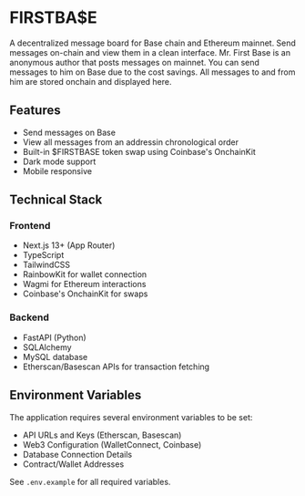 # FIRSTBA$E

A decentralized message board for Base chain and Ethereum mainnet. Send messages on-chain and view them in a clean interface. Mr. First Base is an anonymous author that posts messages on mainnet. You can send messages to him on Base due to the cost savings. All messages to and from him are stored onchain and displayed here.

## Features

- Send messages on Base
- View all messages from an addressin chronological order
- Built-in $FIRSTBASE token swap using Coinbase's OnchainKit
- Dark mode support
- Mobile responsive

## Technical Stack

### Frontend
- Next.js 13+ (App Router)
- TypeScript
- TailwindCSS
- RainbowKit for wallet connection
- Wagmi for Ethereum interactions
- Coinbase's OnchainKit for swaps

### Backend
- FastAPI (Python)
- SQLAlchemy
- MySQL database
- Etherscan/Basescan APIs for transaction fetching

## Environment Variables

The application requires several environment variables to be set:
- API URLs and Keys (Etherscan, Basescan)
- Web3 Configuration (WalletConnect, Coinbase)
- Database Connection Details
- Contract/Wallet Addresses

See `.env.example` for all required variables.